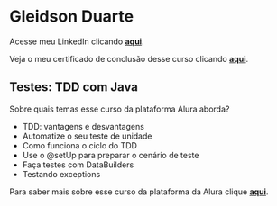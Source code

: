 # Gleidson Duarte

Acesse meu LinkedIn clicando [**aqui**](https://www.linkedin.com/in/gleidsonduarte).

Veja o meu certificado de conclusão desse curso clicando [**aqui**](https://cursos.alura.com.br/certificate/gleidsonduarte/tdd).

## Testes: TDD com Java

Sobre quais temas esse curso da plataforma Alura aborda?

* TDD: vantagens e desvantagens
* Automatize o seu teste de unidade
* Como funciona o ciclo do TDD
* Use o @setUp para preparar o cenário de teste
* Faça testes com DataBuilders
* Testando exceptions

Para saber mais sobre esse curso da plataforma da Alura clique [**aqui**](https://cursos.alura.com.br/course/tdd).